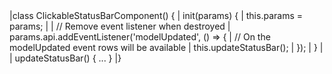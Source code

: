 <framework-specific-section frameworks="javascript">
<snippet transform={false}>
|class ClickableStatusBarComponent() {
|  init(params) {
|    this.params = params;
|
|    // Remove event listener when destroyed
|    params.api.addEventListener('modelUpdated', () => {
|        // On the modelUpdated event rows will be available
|        this.updateStatusBar();
|    });
|  }
|  
|   updateStatusBar() { ... }
|}
</snippet>
</framework-specific-section>